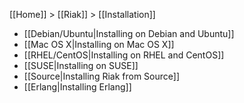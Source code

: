 [[Home]] > [[Riak]] > [[Installation]]

* [[Debian/Ubuntu|Installing on Debian and Ubuntu]]
* [[Mac OS X|Installing on Mac OS X]]
* [[RHEL/CentOS|Installing on RHEL and CentOS]]
* [[SUSE|Installing on SUSE]]
* [[Source|Installing Riak from Source]]
* [[Erlang|Installing Erlang]]
